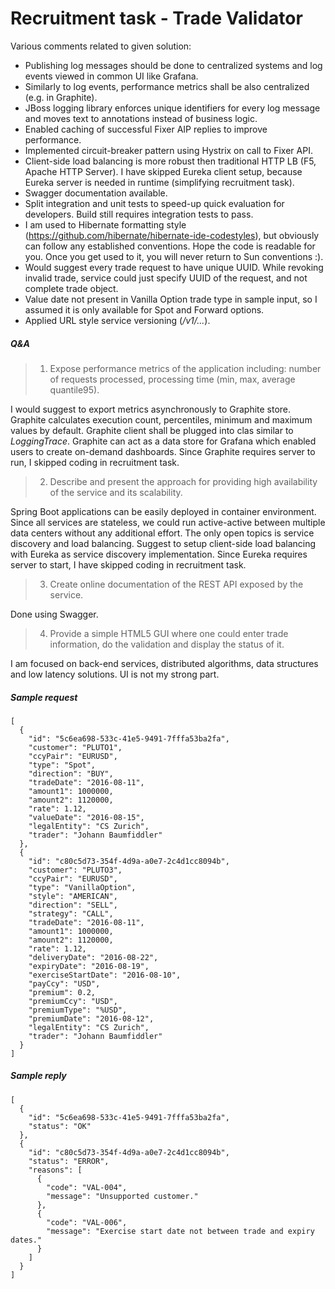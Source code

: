 Recruitment task - Trade Validator
=====

Various comments related to given solution:
* Publishing log messages should be done to centralized systems and log events viewed in common UI like Grafana.
* Similarly to log events, performance metrics shall be also centralized (e.g. in Graphite).
* JBoss logging library enforces unique identifiers for every log message and moves text to annotations instead of business logic.
* Enabled caching of successful Fixer AIP replies to improve performance.
* Implemented circuit-breaker pattern using Hystrix on call to Fixer API.
* Client-side load balancing is more robust then traditional HTTP LB (F5, Apache HTTP Server). I have skipped Eureka client setup, because Eureka server is needed in runtime (simplifying recruitment task).
* Swagger documentation available.
* Split integration and unit tests to speed-up quick evaluation for developers. Build still requires integration tests to pass.
* I am used to Hibernate formatting style (https://github.com/hibernate/hibernate-ide-codestyles), but obviously can follow any established conventions. Hope the code is readable for you. Once you get used to it, you will never return to Sun conventions :).
* Would suggest every trade request to have unique UUID. While revoking invalid trade, service could just specify UUID of the request, and not complete trade object.
* Value date not present in Vanilla Option trade type in sample input, so I assumed it is only available for Spot and Forward options.
* Applied URL style service versioning (_/v1/..._).


##### Q&A
> 1. Expose performance metrics of the application including: number of requests processed, processing time (min, max, average quantile95).

I would suggest to export metrics asynchronously to Graphite store. Graphite calculates execution count, percentiles, minimum and maximum values by default. Graphite client shall be plugged into clas similar to _LoggingTrace_. Graphite can act as a data store for Grafana which enabled users to create on-demand dashboards. Since Graphite requires server to run, I skipped coding in recruitment task.

> 2. Describe and present the approach for providing high availability of the service and its scalability.

Spring Boot applications can be easily deployed in container environment. Since all services are stateless, we could run active-active between multiple data centers without any additional effort. The only open topics is service discovery and load balancing. Suggest to setup client-side load balancing with Eureka as service discovery implementation. Since Eureka requires server to start, I have skipped coding in recruitment task.
 
> 3. Create online documentation of the REST API exposed by the service.

Done using Swagger.

> 4. Provide a simple HTML5 GUI where one could enter trade information, do the validation and display the status of it.

I am focused on back-end services, distributed algorithms, data structures and low latency solutions. UI is not my strong part.

##### Sample request
    [
      {
        "id": "5c6ea698-533c-41e5-9491-7fffa53ba2fa",
        "customer": "PLUTO1",
        "ccyPair": "EURUSD",
        "type": "Spot",
        "direction": "BUY",
        "tradeDate": "2016-08-11",
        "amount1": 1000000,
        "amount2": 1120000,
        "rate": 1.12,
        "valueDate": "2016-08-15",
        "legalEntity": "CS Zurich",
        "trader": "Johann Baumfiddler"
      },
      {
        "id": "c80c5d73-354f-4d9a-a0e7-2c4d1cc8094b",
        "customer": "PLUTO3",
        "ccyPair": "EURUSD",
        "type": "VanillaOption",
        "style": "AMERICAN",
        "direction": "SELL",
        "strategy": "CALL",
        "tradeDate": "2016-08-11",
        "amount1": 1000000,
        "amount2": 1120000,
        "rate": 1.12,
        "deliveryDate": "2016-08-22",
        "expiryDate": "2016-08-19",
        "exerciseStartDate": "2016-08-10",
        "payCcy": "USD",
        "premium": 0.2,
        "premiumCcy": "USD",
        "premiumType": "%USD",
        "premiumDate": "2016-08-12",
        "legalEntity": "CS Zurich",
        "trader": "Johann Baumfiddler"
      }
    ]

##### Sample reply
    [
      {
        "id": "5c6ea698-533c-41e5-9491-7fffa53ba2fa",
        "status": "OK"
      },
      {
        "id": "c80c5d73-354f-4d9a-a0e7-2c4d1cc8094b",
        "status": "ERROR",
        "reasons": [
          {
            "code": "VAL-004",
            "message": "Unsupported customer."
          },
          {
            "code": "VAL-006",
            "message": "Exercise start date not between trade and expiry dates."
          }
        ]
      }
    ]
